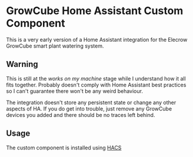 # GrowCube Home Assistant Custom Component

This is a very early version of a Home Assistant integration for the Elecrow GrowCube smart plant watering system.

## Warning

This is still at the _works on my machine_ stage while I understand how it all fits together. Probably doesn't comply with Home Assistant best practices so I can't guarantee there won't be any weird behaviour.

The integration doesn't store any persistent state or change any other aspects of HA. If you do get into trouble, just remove any GrowCube devices you added and there should be no traces left behind.

## Usage

The custom component is installed using [HACS](https://hacs.xyz/)
